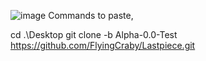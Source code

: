 ![image](https://github.com/user-attachments/assets/2fbbf1ee-0720-465a-a22b-1d95a9457eaf)
Commands to paste,

cd .\Desktop
git clone -b Alpha-0.0-Test https://github.com/FlyingCraby/Lastpiece.git
